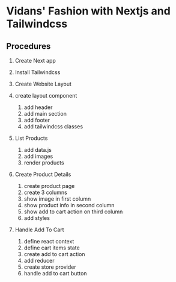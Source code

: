 # Vidans' Fashion with Nextjs and Tailwindcss

## Procedures

1. Create Next app
2. Install Tailwindcss

3. Create Website Layout

4. create layout component

   1. add header
   2. add main section
   3. add footer
   4. add tailwindcss classes

5. List Products

   1. add data.js
   2. add images
   3. render products

6. Create Product Details

   1. create product page
   2. create 3 columns
   3. show image in first column
   4. show product info in second column
   5. show add to cart action on third column
   6. add styles

7. Handle Add To Cart
   1. define react context
   2. define cart items state
   3. create add to cart action
   4. add reducer
   5. create store provider
   6. handle add to cart button
